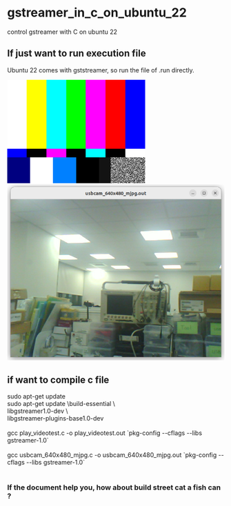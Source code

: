 # gstreamer_in_c_on_ubuntu_22
control gstreamer with C on ubuntu 22

## If just want to run execution file
Ubuntu 22 comes with gststreamer, so run the file of .run directly. <br>

![pic](pic/1.png)<br>
![pic](pic/2.png)<br>

## if want to compile c file
sudo apt-get update  <br>
sudo apt-get update \build-essential \ <br>
libgstreamer1.0-dev \ <br>
libgstreamer-plugins-base1.0-dev <br>
<br>
gcc play_videotest.c -o play_videotest.out \`pkg-config --cflags --libs gstreamer-1.0\` <br>
<br>
gcc usbcam_640x480_mjpg.c -o usbcam_640x480_mjpg.out \`pkg-config --cflags --libs gstreamer-1.0\` <br>
<br>
### If the document help you, how about build street cat a fish can ?<br>
